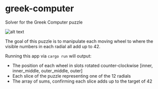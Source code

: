 # greek-computer
Solver for the Greek Computer puzzle

![alt text](https://prodimage.images-bn.com/pimages/0850013539093_p0_v2_s1200x630.jpg)

The goal of this puzzle is to manipulate each moving wheel to where the visible numbers in each radial all add up to 42.

Running this app via `cargo run` will output:

* The position of each wheel in slots rotated counter-clockwise [inner, inner_middle, outer_middle, outer]
* Each slice of the puzzle representing one of the 12 radials
* The array of sums, confirming each slice adds up to the target of 42
